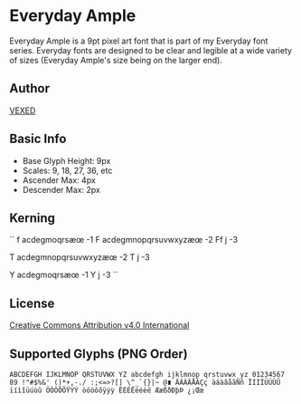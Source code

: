 # Everyday Ample
Everyday Ample is a 9pt pixel art font that is part of my Everyday font series. Everyday fonts are designed to be clear and legible at a wide variety of sizes (Everyday Ample's size being on the larger end).

## Author
[VEXED](https://v3x3d.itch.io/)

## Basic Info
- Base Glyph Height: 9px
- Scales: 9, 18, 27, 36, etc
- Ascender Max: 4px
- Descender Max: 2px

## Kerning
``
f acdegmoqrsæœ -1
F acdegmnopqrsuvwxyzæœ -2
Ff j -3

T acdegmnopqrsuvwxyzæœ -2
T j -3

Y acdegmoqrsæœ  -1
Y j -3
``

## License
[Creative Commons Attribution v4.0 International](https://creativecommons.org/licenses/by/4.0/deed.en)

## Supported Glyphs (PNG Order)
``
ABCDEFGH
IJKLMNOP
QRSTUVWX
YZ
abcdefgh
ijklmnop
qrstuvwx
yz
01234567
89
 !"#$%&'
()*+,-./
:;<=>?[]
\^_`{}|~
@∎
ÄÁÀÂÅÃÇç
äáàâåãÑñ
ÏÍÌÎÜÚÙÛ
ïíìîüúùû
ÖÓÒÔÕŸÝỲ
öóòôõÿýỳ
ËÉÈÊëéèê
ÆæßðÐþÞ
¿¡Œœ
``
